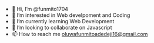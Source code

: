 - 👋 Hi, I’m @funmito1704
- 👀 I’m interested in Web develpoment and Coding
- 🌱 I’m currently learning Web Development
- 💞️ I’m looking to collaborate on Javascript
- 📫 How to reach me oluwafunmitoadedeji16@gmail.com

<!---
funmito1704/funmito1704 is a ✨ special ✨ repository because its `README.md` (this file) appears on your GitHub profile.
You can click the Preview link to take a look at your changes.
--->
